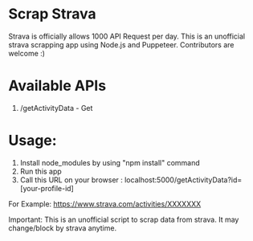 # Scrap Strava 

Strava is officially allows 1000 API Request per day.
This is an unofficial strava scrapping app using Node.js and Puppeteer.
Contributors are welcome :)

# Available APIs

1. /getActivityData - Get 

# Usage:

 1. Install node_modules by using "npm install" command
 2. Run this app
 3. Call this URL on your browser : localhost:5000/getActivityData?id=[your-profile-id]

For Example: https://www.strava.com/activities/XXXXXXX

Important: This is an unofficial script to scrap data from strava. It may change/block by strava anytime.
